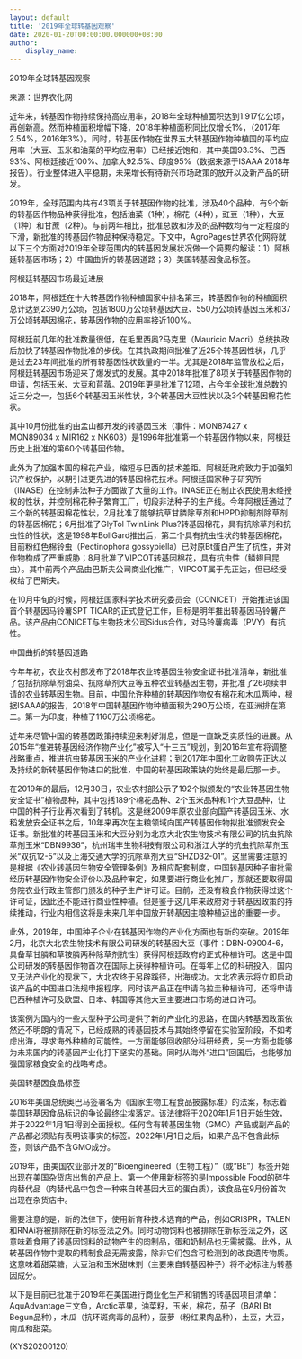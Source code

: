 ```yaml
---
layout: default
title: '2019年全球转基因观察'
date: 2020-01-20T00:00:00.000000+08:00
author:
    display_name: 
---
```


2019年全球转基因观察

来源：世界农化网

近年来，转基因作物持续保持高应用率，2018年全球种植面积达到1.917亿公顷，再创新高。然而种植面积增幅下降，2018年种植面积同比仅增长1%，（2017年2.54%，2016年3%）。同时，转基因作物在世界五大转基因作物种植国的平均应用率（大豆、玉米和油菜的平均应用率）已经接近饱和，其中美国93.3%、巴西93%、阿根廷接近100%、加拿大92.5%、印度95%（数据来源于ISAAA 2018年报告）。行业整体进入平稳期，未来增长有待新兴市场政策的放开以及新产品的研发。

2019年，全球范围内共有43项关于转基因作物的批准，涉及40个品种，有9个新的转基因作物品种获得批准，包括油菜（1种），棉花（4种），豇豆（1种），大豆（1种）和甘蔗（2种）。与前两年相比，批准总数和涉及的品种数均有一定程度的下滑，新批准的转基因作物品种保持稳定。下文中，AgroPages世界农化网将就以下三个方面对2019年全球范围内的转基因发展状况做一个简要的解读：1）阿根廷转基因市场；2）中国曲折的转基因道路；3）美国转基因食品标签。

阿根廷转基因市场最近进展

2018年，阿根廷在十大转基因作物种植国家中排名第三，转基因作物的种植面积总计达到2390万公顷，包括1800万公顷转基因大豆、550万公顷转基因玉米和37万公顷转基因棉花，转基因作物的应用率接近100%。

阿根廷前几年的批准数量很低，在毛里西奥?马克里（Mauricio Macri）总统执政后加快了转基因作物批准的步伐。在其执政期间批准了近25个转基因性状，几乎是过去23年间批准的所有转基因性状数量的一半。尤其是2018年监管放松之后，阿根廷转基因市场迎来了爆发式的发展。其中2018年批准了8项关于转基因作物的申请，包括玉米、大豆和苜蓿。2019年更是批准了12项，占今年全球批准总数的近三分之一，包括6个转基因玉米性状，3个转基因大豆性状以及3个转基因棉花性状。

其中10月份批准的由孟山都开发的转基因玉米（事件：MON87427 x MON89034 x MIR162 x NK603）是1996年批准第一个转基因作物以来，阿根廷历史上批准的第60个转基因作物。

此外为了加强本国的棉花产业，缩短与巴西的技术差距。阿根廷政府致力于加强知识产权保护，以期引进更先进的转基因棉花技术。阿根廷国家种子研究所（INASE）在控制非法种子方面做了大量的工作。INASE正在制止农民使用未经授权的性状，并控制棉花种子繁育工厂，切段非法种子的生产线。今年阿根廷通过了三个新的转基因棉花性状，2月批准了能够抗草甘膦除草剂和HPPD抑制剂除草剂的转基因棉花；6月批准了GlyTol TwinLink Plus?转基因棉花，具有抗除草剂和抗虫性的性状，这是1998年BollGard推出后，第二个具有抗虫性状的转基因棉花，目前粉红色棉铃虫（Pectinophora gossypiella）已对原Bt蛋白产生了抗性，并对作物构成了严重威胁；8月批准了VIPCOT转基因棉花，具有抗虫性（鳞翅目昆虫）。其中前两个产品由巴斯夫公司商业化推广，VIPCOT属于先正达，但已经授权给了巴斯夫。

在10月中旬的时候，阿根廷国家科学技术研究委员会（CONICET）开始推进该国首个转基因马铃薯SPT TICAR的正式登记工作，目标是明年推出转基因马铃薯产品。该产品由CONICET与生物技术公司Sidus合作，对马铃薯病毒（PVY）有抗性。

中国曲折的转基因道路

今年年初，农业农村部发布了2018年农业转基因生物安全证书批准清单，新批准了包括抗除草剂油菜、抗除草剂大豆等五种农业转基因生物，并批准了26项续申请的农业转基因生物。目前，中国允许种植的转基因作物仅有棉花和木瓜两种，根据ISAAA的报告，2018年中国转基因作物种植面积为290万公顷，在亚洲排在第二。第一为印度，种植了1160万公顷棉花。

近年来尽管中国的转基因政策持续迎来利好消息，但是一直缺乏实质性的进展。从2015年“推进转基因经济作物产业化”被写入“十三五”规划，到2016年宣布将调整战略重点，推进抗虫转基因玉米的产业化进程；到2017年中国化工收购先正达以及持续的新转基因作物进口的批准，中国的转基因政策缺的始终是最后那一步。

在2019年的最后，12月30日，农业农村部公示了192个拟颁发的“农业转基因生物安全证书”植物品种，其中包括189个棉花品种、2个玉米品种和1个大豆品种，让中国的种子行业再次看到了转机。这是继2009年原农业部向国产转基因玉米、水稻发放安全证书之后，10年来再次在主粮领域向国产转基因作物拟批准颁发安全证书。新批准的转基因玉米和大豆分别为北京大北农生物技术有限公司的抗虫抗除草剂玉米“DBN9936”，杭州瑞丰生物科技有限公司和浙江大学的抗虫抗除草剂玉米“双抗12-5”以及上海交通大学的抗除草剂大豆“SHZD32-01”。这里需要注意的是根据《农业转基因生物安全管理条例》及相应配套制度，中国转基因种子审批需经历转基因作物安全评价以及品种审定，如果要进行商业化推广，那就还要取得国务院农业行政主管部门颁发的种子生产许可证。目前，还没有粮食作物获得过这个许可证，因此还不能进行商业性种植。但是鉴于这几年来政府对于转基因政策的持续推动，行业内相信这将是未来几年中国放开转基因主粮种植迈出的重要一步。

此外，2019年，中国种子企业在转基因作物的产业化方面也有新的突破。2019年2月，北京大北农生物技术有限公司研发的转基因大豆（事件：DBN-09004-6，具备草甘膦和草铵膦两种除草剂抗性）获得阿根廷政府的正式种植许可。这是中国公司研发的转基因作物首次在国际上获得种植许可。在每年上亿的科研投入，国内又无法产业化的现状下，大北农终于另辟蹊径，出海成功。大北农表示将立即启动该产品的中国进口法规申报程序。同时该产品正在申请乌拉圭种植许可，还将申请巴西种植许可及欧盟、日本、韩国等其他大豆主要进口市场的进口许可。

该案例为国内的一些大型种子公司提供了新的产业化的思路，在国内转基因政策依然还不明朗的情况下，已经成熟的转基因技术与其始终停留在实验室阶段，不如考虑出海，寻求海外种植的可能性。一方面能够回收部分科研经费，另一方面也能够为未来国内的转基因产业化打下坚实的基础。同时从海外“进口”回国后，也能够加强国家粮食安全的战略考虑。

美国转基因食品标签

2016年美国总统奥巴马签署名为《国家生物工程食品披露标准》的法案，标志着美国转基因食品标识的争论最终尘埃落定。该法律将于2020年1月1日开始生效，并于2022年1月1日得到全面授权。任何含有转基因生物（GMO）产品或副产品的产品都必须贴有表明该事实的标签。2022年1月1日之后，如果产品不包含此标签，则该产品不含GMO成分。

2019年，由美国农业部开发的“Bioengineered（生物工程）”（或“BE”）标签开始出现在美国杂货店出售的产品上。第一个使用新标签的是Impossible Food的碎牛肉替代品（肉替代品中包含一种来自转基因大豆的蛋白质），该食品在9月份首次出现在杂货店中。

需要注意的是，新的法律下，使用新育种技术选育的产品，例如CRISPR，TALEN和RNAi将被排除在新的标签法之外。同时动物饲料也被排除在新标签法之外，这意味着食用了转基因饲料的动物产生的肉制品，蛋和奶制品也无需披露。此外，从转基因作物中提取的精制食品无需披露，除非它们包含可检测到的改良遗传物质。这意味着甜菜糖，大豆油和玉米甜味剂（主要来自转基因种子）将不必标注为转基因成分。

以下是目前已批准于2019年在美国进行商业化生产和销售的转基因项目清单：AquAdvantage三文鱼，Arctic苹果，油菜籽，玉米，棉花，茄子（BARI Bt Begun品种），木瓜（抗环斑病毒的品种），菠萝（粉红果肉品种），土豆，大豆，南瓜和甜菜。

(XYS20200120)

